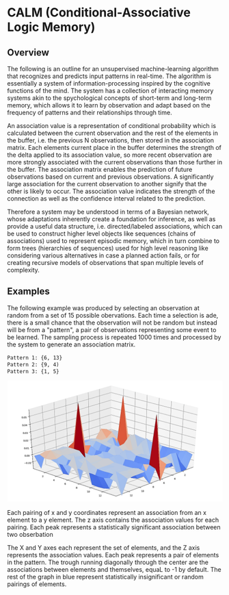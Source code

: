 # CALM (Conditional-Associative Logic Memory)

## Overview

The following is an outline for an unsupervised machine-learning algorithm that recognizes and predicts input patterns in real-time. The algorithm is essentially a system of information-processing inspired by the cognitive functions of the mind. The system has a collection of interacting memory systems akin to the spychological concepts of short-term and long-term memory, which allows it to learn by observation and adapt based on the frequency of patterns and their relationships through time. 

An association value is a representation of conditional probability which is calculated between the current observation and the rest of the elements in the buffer, i.e. the previous N observations, then stored in the association matrix. Each  elements current place in the buffer determines the strength of the delta applied to its association value, so more recent observation are more strongly associated with the current observations than those further in the buffer. The association matrix enables the prediction of future observations based on current and previous observations. A significantly large association for the current observation to another signify that the other is likely to occur. The association value indicates the strength of the connection as well as the confidence interval related to the prediction. 

Therefore a system may be understood in terms of a Bayesian network, whose adaptations inherently create a foundation for inference, as well as provide a useful data structure, i.e. directed/labeled associations, which can be used to construct higher level objects like sequences (chains of associations) used to represent episodic memory, which in turn combine to form trees (hierarchies of sequences) used for high level reasoning like considering various alternatives in case a planned action fails, or for creating recursive models of observations that span multiple levels of complexity.

## Examples
The following example was produced by selecting an observation at random from a set of 15 possible obervations. Each time a selection is ade, there is a small chance that the observation will not be random but instead will be from a "pattern", a pair of observations representing some event to be learned. The sampling process is repeated 1000 times and processed by the system to generate an association matrix.

    Pattern 1: {6, 13}
    Pattern 2: {9, 4)
    Pattern 3: {1, 5}
    
 ![](https://github.com/CarsonScott/AutoMLN/blob/master/img/Figure_1.png)

Each pairing of x and y coordinates represent an association from an x element to a y element. The z axis contains the association values for each pairing. Each peak represents a statistically significant association between two obserbation

The X and Y axes each represent the set of elements, and the Z axis represents the association values. Each peak represents a pair of elements in the pattern. The trough running diagonally through the center are the associations between elements and themselves, equaL to -1 by default. The rest of the graph in blue represent statistically insignificant or random pairings of elements. 
